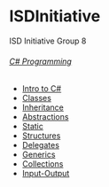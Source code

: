 # ISDInitiative
ISD Initiative Group 8


###### [C# Programming](#ISDInitiative)
* [Intro to C#](HomeTask_1)
* [Classes](HomeTask_2)
* [Inheritance](HomeTask_3)
* [Abstractions](HomeTask_4)
* [Static](HomeTask_5)
* [Structures](HomeTask_6)
* [Delegates]()
* [Generics]()
* [Collections]()
* [Input-Output]()

